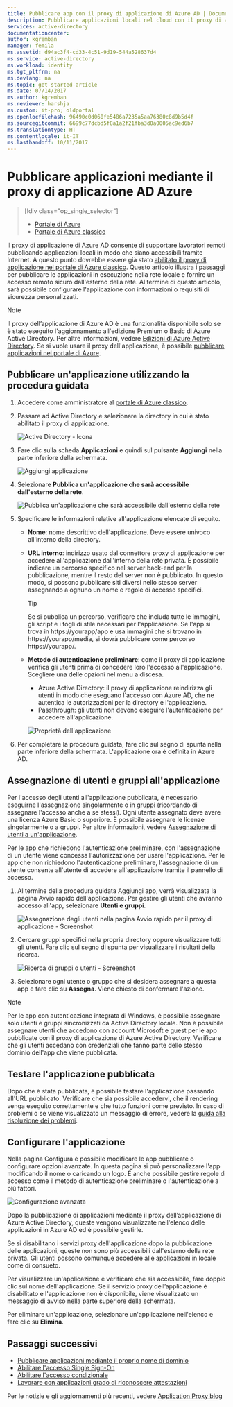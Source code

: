 ```yaml
---
title: Pubblicare app con il proxy di applicazione di Azure AD | Documentazione Microsoft
description: Pubblicare applicazioni locali nel cloud con il proxy di applicazione di Azure AD nel portale classico.
services: active-directory
documentationcenter: 
author: kgremban
manager: femila
ms.assetid: d94ac3f4-cd33-4c51-9d19-544a528637d4
ms.service: active-directory
ms.workload: identity
ms.tgt_pltfrm: na
ms.devlang: na
ms.topic: get-started-article
ms.date: 07/14/2017
ms.author: kgremban
ms.reviewer: harshja
ms.custom: it-pro; oldportal
ms.openlocfilehash: 96490c0d060fe5486a7235a5aa76380c8d9b5d4f
ms.sourcegitcommit: 6699c77dcbd5f8a1a2f21fba3d0a0005ac9ed6b7
ms.translationtype: HT
ms.contentlocale: it-IT
ms.lasthandoff: 10/11/2017
---
```

# <a name="publish-applications-using-azure-ad-application-proxy"></a>Pubblicare applicazioni mediante il proxy di applicazione AD Azure

> [!div class="op_single_selector"]
> * [Portale di Azure](application-proxy-publish-azure-portal.md)
> * [Portale di Azure classico](active-directory-application-proxy-publish.md)

Il proxy di applicazione di Azure AD consente di supportare lavoratori remoti pubblicando applicazioni locali in modo che siano accessibili tramite Internet. A questo punto dovrebbe essere già stato [abilitato il proxy di applicazione nel portale di Azure classico](active-directory-application-proxy-enable.md). Questo articolo illustra i passaggi per pubblicare le applicazioni in esecuzione nella rete locale e fornire un accesso remoto sicuro dall'esterno della rete. Al termine di questo articolo, sarà possibile configurare l'applicazione con informazioni o requisiti di sicurezza personalizzati.

> [!NOTE]
> Il proxy dell’applicazione di Azure AD è una funzionalità disponibile solo se è stato eseguito l'aggiornamento all'edizione Premium o Basic di Azure Active Directory. Per altre informazioni, vedere [Edizioni di Azure Active Directory](active-directory-editions.md). Se si vuole usare il proxy dell'applicazione, è possibile [pubblicare applicazioni nel portale di Azure](application-proxy-publish-azure-portal.md).

## <a name="publish-an-app-using-the-wizard"></a>Pubblicare un'applicazione utilizzando la procedura guidata
1. Accedere come amministratore al [portale di Azure classico](https://manage.windowsazure.com/).
2. Passare ad Active Directory e selezionare la directory in cui è stato abilitato il proxy di applicazione.
   
    ![Active Directory - Icona](./media/active-directory-application-proxy-publish/ad_icon.png)
3. Fare clic sulla scheda **Applicazioni** e quindi sul pulsante **Aggiungi** nella parte inferiore della schermata.
   
    ![Aggiungi applicazione](./media/active-directory-application-proxy-publish/aad_appproxy_selectdirectory.png)
4. Selezionare **Pubblica un'applicazione che sarà accessibile dall'esterno della rete**.
   
    ![Pubblica un'applicazione che sarà accessibile dall'esterno della rete](./media/active-directory-application-proxy-publish/aad_appproxy_addapp.png)
5. Specificare le informazioni relative all'applicazione elencate di seguito.
   
   * **Nome**: nome descrittivo dell'applicazione. Deve essere univoco all'interno della directory.
   * **URL interno**: indirizzo usato dal connettore proxy di applicazione per accedere all'applicazione dall'interno della rete privata. È possibile indicare un percorso specifico nel server back-end per la pubblicazione, mentre il resto del server non è pubblicato. In questo modo, si possono pubblicare siti diversi nello stesso server assegnando a ognuno un nome e regole di accesso specifici.
     
     > [!TIP]
     > Se si pubblica un percorso, verificare che includa tutte le immagini, gli script e i fogli di stile necessari per l'applicazione. Se l'app si trova in https://yourapp/app e usa immagini che si trovano in https://yourapp/media, si dovrà pubblicare come percorso https://yourapp/.
     > 
     > 
   * **Metodo di autenticazione preliminare**: come il proxy di applicazione verifica gli utenti prima di concedere loro l'accesso all'applicazione. Scegliere una delle opzioni nel menu a discesa.
     
     * Azure Active Directory: il proxy di applicazione reindirizza gli utenti in modo che eseguano l'accesso con Azure AD, che ne autentica le autorizzazioni per la directory e l'applicazione.
     * Passthrough: gli utenti non devono eseguire l'autenticazione per accedere all'applicazione.
     
     ![Proprietà dell'applicazione](./media/active-directory-application-proxy-publish/aad_appproxy_appproperties.png)  
6. Per completare la procedura guidata, fare clic sul segno di spunta nella parte inferiore della schermata. L'applicazione ora è definita in Azure AD.

## <a name="assign-users-and-groups-to-the-application"></a>Assegnazione di utenti e gruppi all'applicazione
Per l'accesso degli utenti all'applicazione pubblicata, è necessario eseguirne l'assegnazione singolarmente o in gruppi (ricordando di assegnare l'accesso anche a se stessi). Ogni utente assegnato deve avere una licenza Azure Basic o superiore. È possibile assegnare le licenze singolarmente o a gruppi. Per altre informazioni, vedere [Assegnazione di utenti a un'applicazione](active-directory-applications-guiding-developers-assigning-users.md). 

Per le app che richiedono l'autenticazione preliminare, con l'assegnazione di un utente viene concessa l'autorizzazione per usare l'applicazione. Per le app che non richiedono l'autenticazione preliminare, l'assegnazione di un utente consente all'utente di accedere all'applicazione tramite il pannello di accesso.

1. Al termine della procedura guidata Aggiungi app, verrà visualizzata la pagina Avvio rapido dell'applicazione. Per gestire gli utenti che avranno accesso all'app, selezionare **Utenti e gruppi**.
   
    ![Assegnazione degli utenti nella pagina Avvio rapido per il proxy di applicazione - Screenshot](./media/active-directory-application-proxy-publish/aad_appproxy_usersgroups.png)
2. Cercare gruppi specifici nella propria directory oppure visualizzare tutti gli utenti. Fare clic sul segno di spunta per visualizzare i risultati della ricerca.
   
      ![Ricerca di gruppi o utenti - Screenshot](./media/active-directory-application-proxy-publish/aad_appproxy_search.png)
3. Selezionare ogni utente o gruppo che si desidera assegnare a questa app e fare clic su **Assegna**. Viene chiesto di confermare l'azione.

> [!NOTE]
> Per le app con autenticazione integrata di Windows, è possibile assegnare solo utenti e gruppi sincronizzati da Active Directory locale. Non è possibile assegnare utenti che accedono con account Microsoft e guest per le app pubblicate con il proxy di applicazione di Azure Active Directory. Verificare che gli utenti accedano con credenziali che fanno parte dello stesso dominio dell'app che viene pubblicata.
> 
> 

## <a name="test-your-published-application"></a>Testare l'applicazione pubblicata
Dopo che è stata pubblicata, è possibile testare l'applicazione passando all'URL pubblicato. Verificare che sia possibile accedervi, che il rendering venga eseguito correttamente e che tutto funzioni come previsto. In caso di problemi o se viene visualizzato un messaggio di errore, vedere la [guida alla risoluzione dei problemi](active-directory-application-proxy-troubleshoot.md).

## <a name="configure-your-application"></a>Configurare l'applicazione
Nella pagina Configura è possibile modificare le app pubblicate o configurare opzioni avanzate. In questa pagina si può personalizzare l'app modificando il nome o caricando un logo. È anche possibile gestire regole di accesso come il metodo di autenticazione preliminare o l'autenticazione a più fattori.

![Configurazione avanzata](./media/active-directory-application-proxy-publish/aad_appproxy_configure.png)

Dopo la pubblicazione di applicazioni mediante il proxy dell’applicazione di Azure Active Directory, queste vengono visualizzate nell'elenco delle applicazioni in Azure AD ed è possibile gestirle.

Se si disabilitano i servizi proxy dell'applicazione dopo la pubblicazione delle applicazioni, queste non sono più accessibili dall'esterno della rete privata. Gli utenti possono comunque accedere alle applicazioni in locale come di consueto.

Per visualizzare un'applicazione e verificare che sia accessibile, fare doppio clic sul nome dell'applicazione. Se il servizio proxy dell’applicazione è disabilitato e l'applicazione non è disponibile, viene visualizzato un messaggio di avviso nella parte superiore della schermata.

Per eliminare un'applicazione, selezionare un'applicazione nell'elenco e fare clic su **Elimina**.

## <a name="next-steps"></a>Passaggi successivi
* [Pubblicare applicazioni mediante il proprio nome di dominio](active-directory-application-proxy-custom-domains.md)
* [Abilitare l'accesso Single Sign-On](active-directory-application-proxy-sso-using-kcd.md)
* [Abilitare l'accesso condizionale](active-directory-application-proxy-conditional-access.md)
* [Lavorare con applicazioni grado di riconoscere attestazioni](active-directory-application-proxy-claims-aware-apps.md)

Per le notizie e gli aggiornamenti più recenti, vedere [Application Proxy blog](http://blogs.technet.com/b/applicationproxyblog/)


